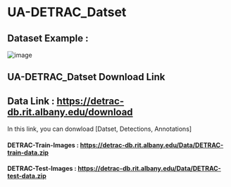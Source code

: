# UA-DETRAC_Datset

## Dataset Example :
![image](https://user-images.githubusercontent.com/79160507/130206844-a99ac438-ffc9-4fac-9c85-56f67cfbabf6.png)

## UA-DETRAC_Datset Download Link
## Data Link : https://detrac-db.rit.albany.edu/download
In this link, you can donwload [Datset, Detections, Annotations]
#### DETRAC-Train-Images : https://detrac-db.rit.albany.edu/Data/DETRAC-train-data.zip
#### DETRAC-Test-Images : https://detrac-db.rit.albany.edu/Data/DETRAC-test-data.zip
